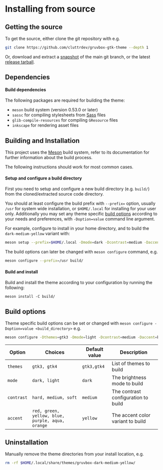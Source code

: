 # Installing from source

## Getting the source

To get the source, either clone the git repository with e.g.

```bash
git clone https://github.com/cluttrdev/gruvbox-gtk-theme --depth 1
```

Or, download and extract a [snapshot](https://github.com/cluttrdev/gruvbox-gtk-theme/archive/main.zip) of the main git branch, or the latest [release tarball](https://github.com/cluttrdev/gruvbox-gtk-theme/releases/latest).

## Dependencies

#### Build dependencies

The following packages are required for building the theme:

 * `meson` build system (version 0.53.0 or later)
 * `sassc` for compiling stylesheets from [Sass](https://sass-lang.com/) files
 * `glib-compile-resources` for compiling `GResource` files
 * `inkscape` for rendering asset files

## Building and Installation

This project uses the [Meson](https://mesonbuild.com/) build system, refer to its documentation for further information about the build process.

The following instructions should work for most common cases.

#### Setup and configure a build directory

First you need to setup and configure a new build directory (e.g. `build/`) from the cloned/extracted source code directory.

You should at least configure the build prefix with `--prefix=` option, usually `/usr` for system wide installation, or `$HOME/.local` for installing for your user only.
Additionally you may set any theme specific [build options](#build-options) according to your needs and preferences, with `-Doption=value` command line argument.

For example, configure to install in your home directory, and to build the `dark-medium-yellow` variant with:

```bash
meson setup --prefix=$HOME/.local -Dmode=dark -Dcontrast=medium -Daccent=yellow build/
```

The build options can later be changed with `meson configure` command, e.g.

```bash
meson configure --prefix=/usr build/
```

#### Build and install

Build and install the theme according to your configuration by running the following:

    meson install -C build/

## Build options

Theme specific build options can be set or changed with `meson configure -Doption=value <build_directory>` e.g.

```bash
meson configure -Dthemes=gtk3 -Dmode=light -Dcontrast=medium -Daccent=blue build/
```

Option     | Choices                                          | Default value | Description
------     | -------                                          | ------------- | -----------
`themes`   | `gtk3, gtk4`                                     | `gtk3,gtk4`   | List of themes to build
`mode`     | `dark, light`                                    | `dark`        | The brightness mode to build 
`contrast` | `hard, medium, soft`                             | `medium`      | The contrast configuration to build
`accent`   | `red, green, yellow, blue, purple, aqua, orange` | `yellow`      | The accent color variant to build

## Uninstallation

Manually remove the theme directories from your install location, e.g.

```bash
rm -rf $HOME/.local/share/themes/gruvbox-dark-medium-yellow/
```

